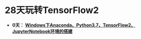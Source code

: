 # 28天玩转TensorFlow2



+ **0天： [Windows下Anaconda、Python3.7、TensorFlow2、JupyterNotebook环境的搭建](https://github.com/Anfany/Learning-TensorFlow2-in-28-days/blob/master/0.md)**
